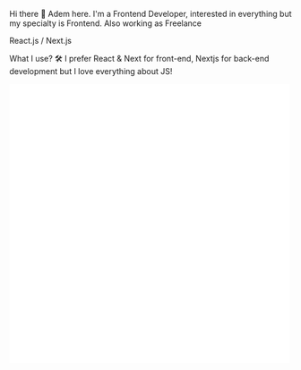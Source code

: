Hi there 👋
Adem here. I'm a Frontend Developer, interested in everything but my specialty is Frontend. Also working as Freelance

React.js / Next.js

What I use? 🛠
I prefer React & Next for front-end, Nextjs for back-end development but I love everything about JS!

![React](https://github.com/ademsuslu/README.md/blob/main/animation_500_kd7ngokt.gif)



